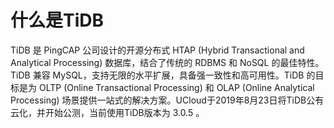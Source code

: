 

# 什么是TiDB

TiDB 是 PingCAP 公司设计的开源分布式 HTAP (Hybrid Transactional and Analytical Processing) 数据库，结合了传统的 RDBMS 和 NoSQL 的最佳特性。TiDB 兼容 MySQL，支持无限的水平扩展，具备强一致性和高可用性。TiDB 的目标是为 OLTP (Online Transactional Processing) 和 OLAP (Online Analytical Processing) 场景提供一站式的解决方案。UCloud于2019年8月23日将TiDB公有云化，并开始公测，当前使用TiDB版本为 3.0.5 。
